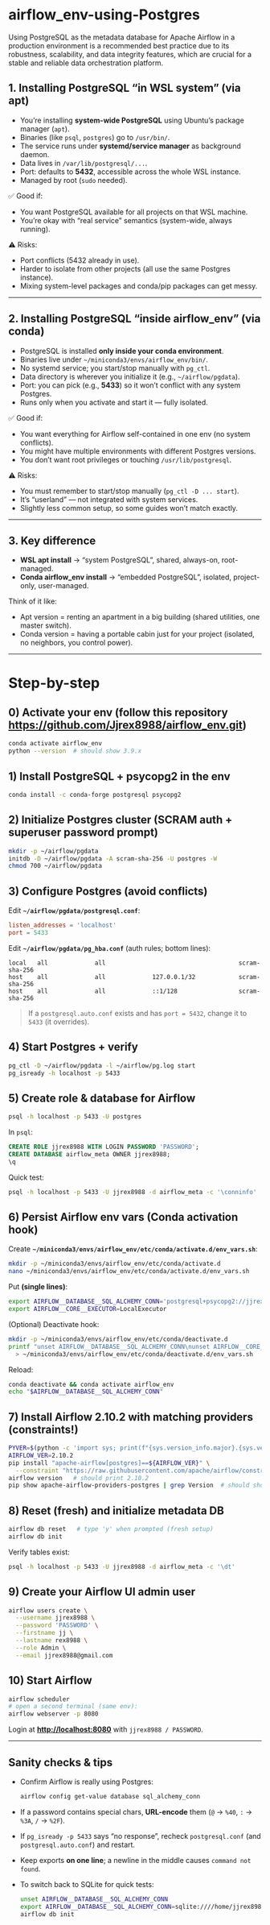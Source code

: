 # airflow_env-using-Postgres

Using PostgreSQL as the metadata database for Apache Airflow in a production environment is a recommended best practice due to its robustness, scalability, and data integrity features, 
which are crucial for a stable and reliable data orchestration platform.

## 1. **Installing PostgreSQL “in WSL system” (via apt)**

* You’re installing **system-wide PostgreSQL** using Ubuntu’s package manager (`apt`).
* Binaries (like `psql`, `postgres`) go to `/usr/bin/`.
* The service runs under **systemd/service manager** as background daemon.
* Data lives in `/var/lib/postgresql/...`.
* Port: defaults to **5432**, accessible across the whole WSL instance.
* Managed by root (`sudo` needed).

✅ Good if:

* You want PostgreSQL available for all projects on that WSL machine.
* You’re okay with “real service” semantics (system-wide, always running).

⚠️ Risks:

* Port conflicts (5432 already in use).
* Harder to isolate from other projects (all use the same Postgres instance).
* Mixing system-level packages and conda/pip packages can get messy.

---

## 2. **Installing PostgreSQL “inside airflow\_env” (via conda)**

* PostgreSQL is installed **only inside your conda environment**.
* Binaries live under `~/miniconda3/envs/airflow_env/bin/`.
* No systemd service; you start/stop manually with `pg_ctl`.
* Data directory is wherever you initialize it (e.g., `~/airflow/pgdata`).
* Port: you can pick (e.g., **5433**) so it won’t conflict with any system Postgres.
* Runs only when you activate and start it — fully isolated.

✅ Good if:

* You want everything for Airflow self-contained in one env (no system conflicts).
* You might have multiple environments with different Postgres versions.
* You don’t want root privileges or touching `/usr/lib/postgresql`.

⚠️ Risks:

* You must remember to start/stop manually (`pg_ctl -D ... start`).
* It’s “userland” — not integrated with system services.
* Slightly less common setup, so some guides won’t match exactly.

---

## 3. **Key difference**

* **WSL apt install** → “system PostgreSQL”, shared, always-on, root-managed.
* **Conda airflow\_env install** → “embedded PostgreSQL”, isolated, project-only, user-managed.

Think of it like:

* Apt version = renting an apartment in a big building (shared utilities, one master switch).
* Conda version = having a portable cabin just for your project (isolated, no neighbors, you control power).

---





# Step-by-step

## 0) Activate your env (follow this repository https://github.com/Jjrex8988/airflow_env.git)

```bash
conda activate airflow_env
python --version  # should show 3.9.x
```

## 1) Install PostgreSQL + psycopg2 in the env

```bash
conda install -c conda-forge postgresql psycopg2
```


## 2) Initialize Postgres cluster (SCRAM auth + superuser password prompt)

```bash
mkdir -p ~/airflow/pgdata
initdb -D ~/airflow/pgdata -A scram-sha-256 -U postgres -W
chmod 700 ~/airflow/pgdata
```


## 3) Configure Postgres (avoid conflicts)

Edit **`~/airflow/pgdata/postgresql.conf`**:

```conf
listen_addresses = 'localhost'
port = 5433
```

Edit **`~/airflow/pgdata/pg_hba.conf`** (auth rules; bottom lines):

```
local   all             all                                     scram-sha-256
host    all             all             127.0.0.1/32            scram-sha-256
host    all             all             ::1/128                 scram-sha-256
```

> If a `postgresql.auto.conf` exists and has `port = 5432`, change it to `5433` (it overrides).


## 4) Start Postgres + verify

```bash
pg_ctl -D ~/airflow/pgdata -l ~/airflow/pg.log start
pg_isready -h localhost -p 5433
```


## 5) Create role & database for Airflow

```bash
psql -h localhost -p 5433 -U postgres
```

In `psql`:

```sql
CREATE ROLE jjrex8988 WITH LOGIN PASSWORD 'PASSWORD';
CREATE DATABASE airflow_meta OWNER jjrex8988;
\q
```

Quick test:

```bash
psql -h localhost -p 5433 -U jjrex8988 -d airflow_meta -c '\conninfo'
```


## 6) Persist Airflow env vars (Conda activation hook)

Create **`~/miniconda3/envs/airflow_env/etc/conda/activate.d/env_vars.sh`**:

```bash
mkdir -p ~/miniconda3/envs/airflow_env/etc/conda/activate.d
nano ~/miniconda3/envs/airflow_env/etc/conda/activate.d/env_vars.sh
```

Put **(single lines)**:

```bash
export AIRFLOW__DATABASE__SQL_ALCHEMY_CONN='postgresql+psycopg2://jjrex8988:PASSWORD@localhost:5433/airflow_meta'
export AIRFLOW__CORE__EXECUTOR=LocalExecutor
```

(Optional) Deactivate hook:

```bash
mkdir -p ~/miniconda3/envs/airflow_env/etc/conda/deactivate.d
printf "unset AIRFLOW__DATABASE__SQL_ALCHEMY_CONN\nunset AIRFLOW__CORE__EXECUTOR\n" \
  > ~/miniconda3/envs/airflow_env/etc/conda/deactivate.d/env_vars.sh
```

Reload:

```bash
conda deactivate && conda activate airflow_env
echo "$AIRFLOW__DATABASE__SQL_ALCHEMY_CONN"
```


## 7) Install **Airflow 2.10.2** with matching providers (constraints!)

```bash
PYVER=$(python -c 'import sys; print(f"{sys.version_info.major}.{sys.version_info.minor}")')
AIRFLOW_VER=2.10.2
pip install "apache-airflow[postgres]==${AIRFLOW_VER}" \
  --constraint "https://raw.githubusercontent.com/apache/airflow/constraints-${AIRFLOW_VER}/constraints-${PYVER}.txt"
airflow version   # should print 2.10.2
pip show apache-airflow-providers-postgres | grep Version  # should show 5.12.0 (OK on 2.10.x)
```


## 8) Reset (fresh) and initialize metadata DB

```bash
airflow db reset   # type 'y' when prompted (fresh setup)
airflow db init
```

Verify tables exist:

```bash
psql -h localhost -p 5433 -U jjrex8988 -d airflow_meta -c '\dt'
```

## 9) Create your Airflow UI admin user

```bash
airflow users create \
  --username jjrex8988 \
  --password 'PASSWORD' \
  --firstname jj \
  --lastname rex8988 \
  --role Admin \
  --email jjrex8988@gmail.com
```


## 10) Start Airflow

```bash
airflow scheduler
# open a second terminal (same env):
airflow webserver -p 8080
```

Login at **[http://localhost:8080](http://localhost:8080)** with `jjrex8988 / PASSWORD`.

---


## Sanity checks & tips

* Confirm Airflow is really using Postgres:

  ```bash
  airflow config get-value database sql_alchemy_conn
  ```
* If a password contains special chars, **URL-encode** them (`@` → `%40`, `:` → `%3A`, `/` → `%2F`).
* If `pg_isready -p 5433` says “no response”, recheck `postgresql.conf` (and `postgresql.auto.conf`) and restart.
* Keep exports **on one line**; a newline in the middle causes `command not found`.
* To switch back to SQLite for quick tests:

  ```bash
  unset AIRFLOW__DATABASE__SQL_ALCHEMY_CONN
  export AIRFLOW__DATABASE__SQL_ALCHEMY_CONN=sqlite:////home/jjrex8988/airflow/airflow.db
  airflow db init
  ```

